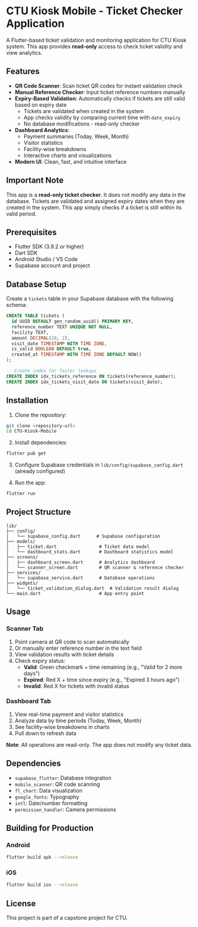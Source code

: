 # CTU Kiosk Mobile - Ticket Checker Application

A Flutter-based ticket validation and monitoring application for CTU Kiosk system. This app provides **read-only** access to check ticket validity and view analytics.

## Features

- **QR Code Scanner**: Scan ticket QR codes for instant validation check
- **Manual Reference Checker**: Input ticket reference numbers manually
- **Expiry-Based Validation**: Automatically checks if tickets are still valid based on expiry date
  - Tickets are validated when created in the system
  - App checks validity by comparing current time with `date_expiry`
  - No database modifications - read-only checker
- **Dashboard Analytics**: 
  - Payment summaries (Today, Week, Month)
  - Visitor statistics
  - Facility-wise breakdowns
  - Interactive charts and visualizations
- **Modern UI**: Clean, fast, and intuitive interface

## Important Note

This app is a **read-only ticket checker**. It does not modify any data in the database. Tickets are validated and assigned expiry dates when they are created in the system. This app simply checks if a ticket is still within its valid period.

## Prerequisites

- Flutter SDK (3.9.2 or higher)
- Dart SDK
- Android Studio / VS Code
- Supabase account and project

## Database Setup

Create a `tickets` table in your Supabase database with the following schema:

```sql
CREATE TABLE tickets (
  id UUID DEFAULT gen_random_uuid() PRIMARY KEY,
  reference_number TEXT UNIQUE NOT NULL,
  facility TEXT,
  amount DECIMAL(10, 2),
  visit_date TIMESTAMP WITH TIME ZONE,
  is_valid BOOLEAN DEFAULT true,
  created_at TIMESTAMP WITH TIME ZONE DEFAULT NOW()
);

-- Create index for faster lookups
CREATE INDEX idx_tickets_reference ON tickets(reference_number);
CREATE INDEX idx_tickets_visit_date ON tickets(visit_date);
```

## Installation

1. Clone the repository:
```bash
git clone <repository-url>
cd CTU-Kiosk-Mobile
```

2. Install dependencies:
```bash
flutter pub get
```

3. Configure Supabase credentials in `lib/config/supabase_config.dart` (already configured)

4. Run the app:
```bash
flutter run
```

## Project Structure

```
lib/
├── config/
│   └── supabase_config.dart      # Supabase configuration
├── models/
│   ├── ticket.dart                # Ticket data model
│   └── dashboard_stats.dart       # Dashboard statistics model
├── screens/
│   ├── dashboard_screen.dart      # Analytics dashboard
│   └── scanner_screen.dart        # QR scanner & reference checker
├── services/
│   └── supabase_service.dart      # Database operations
├── widgets/
│   └── ticket_validation_dialog.dart  # Validation result dialog
└── main.dart                      # App entry point
```

## Usage

### Scanner Tab
1. Point camera at QR code to scan automatically
2. Or manually enter reference number in the text field
3. View validation results with ticket details
4. Check expiry status:
   - **Valid**: Green checkmark + time remaining (e.g., "Valid for 2 more days")
   - **Expired**: Red X + time since expiry (e.g., "Expired 3 hours ago")
   - **Invalid**: Red X for tickets with invalid status

### Dashboard Tab
1. View real-time payment and visitor statistics
2. Analyze data by time periods (Today, Week, Month)
3. See facility-wise breakdowns in charts
4. Pull down to refresh data

**Note**: All operations are read-only. The app does not modify any ticket data.

## Dependencies

- `supabase_flutter`: Database integration
- `mobile_scanner`: QR code scanning
- `fl_chart`: Data visualization
- `google_fonts`: Typography
- `intl`: Date/number formatting
- `permission_handler`: Camera permissions

## Building for Production

### Android
```bash
flutter build apk --release
```

### iOS
```bash
flutter build ios --release
```

## License

This project is part of a capstone project for CTU.
